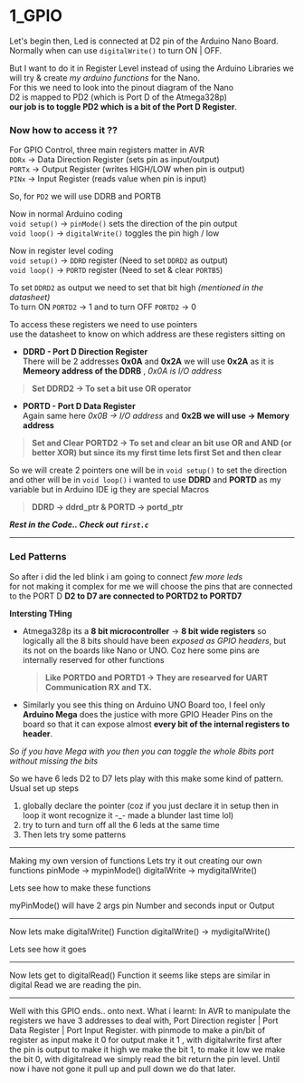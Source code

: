 # 1_GPIO
Let's begin then, Led is connected at D2 pin of the Arduino Nano Board.  
Normally when can use `digitalWrite()` to turn ON | OFF.

But I want to do it in Register Level instead of using the Arduino Libraries we will try & create _my arduino functions_ for the Nano.  
For this we need to look into the pinout diagram of the Nano   
D2 is mapped to PD2 (which is Port D of the Atmega328p)  
**our job is to toggle PD2 which is a bit of the Port D Register**.  

### Now how to access it ??  
For GPIO Control, three main registers matter in AVR  
`DDRx` -> Data Direction Register (sets pin as input/output)  
`PORTx` -> Output Register (writes HIGH/LOW when pin is output)  
`PINx` -> Input Register (reads value when pin is input)  

So, for `PD2` we will use DDRB and PORTB

Now in normal Arduino coding  
`void setup()` -> `pinMode()` sets the direction of the pin output    
`void loop()` -> `digitalWrite()` toggles the pin high / low  

Now in register level coding   
`void setup()` -> `DDRD` register (Need to set `DDRD2` as output)   
`void loop()` -> `PORTD` register (Need to set & clear `PORTB5`)  

To set `DDRD2` as output we need to set that bit high _(mentioned in the datasheet)_  
To turn ON `PORTD2` -> 1 and to turn OFF `PORTD2` -> 0  

To access these registers we need to use pointers  
use the datasheet to know on which address are these registers sitting on   

* **DDRD - Port D Direction Register**   
There will be 2 addresses **0x0A** and **0x2A** we will use **0x2A** as it is **Memeory address of the DDRB** , _0x0A is I/O address_  
> **Set DDRD2 -> To set a bit use OR operator** 

* **PORTD - Port D Data Register**  
Again same here _0x0B -> I/O address_ and **0x2B we will use -> Memory address**  
> **Set and Clear PORTD2 -> To set and clear an bit use OR and AND (or better XOR) but since its my first time lets first Set and then clear**  

So we will create 2 pointers one will be in `void setup()` to set the direction and other will be in `void loop()`
i wanted to use **DDRD** and **PORTD** as my variable but in Arduino IDE ig they are special Macros 
> **DDRD -> ddrd_ptr & PORTD -> portd_ptr**

_**Rest in the Code.. Check out `first.c`**_  

------
### Led Patterns  
So after i did the led blink i am going to connect _few more leds_   
for not making it complex for me we will choose the pins that are connected to the PORT D
**D2 to D7 are connected to PORTD2 to PORTD7**

**Intersting THing**
- Atmega328p its a **8 bit microcontroller** -> **8 bit wide registers** so logically all the 8 bits should have been _exposed as GPIO headers_, but its not on the boards like Nano or UNO. Coz here some pins are internally reserved for other functions
  > **Like PORTD0 and PORTD1 -> They are researved for UART Communication RX and TX.**
- Similarly you see this thing on Arduino UNO Board too, I feel only **Arduino Mega** does the justice with more GPIO Header Pins on the board so that it can expose almost **every bit of the internal registers to header**.

_So if you have Mega with you then you can toggle the whole 8bits port without missing the bits_

So we have 6 leds D2 to D7 lets play with this make some kind of pattern. Usual set up steps
1. globally declare the pointer (coz if you just declare it in setup then in loop it wont recognize it -_- made a blunder last time lol)
2. try to turn and turn off all the 6 leds at the same time
3. Then lets try some patterns 

----------------------------------------------------------------------------------------
Making my own version of functions 
Lets try it out creating our own functions
pinMode -> mypinMode()
digitalWrite -> mydigitalWrite()

Lets see how to make these functions

myPinMode() will have 2 args pin Number and seconds input or Output

-----------------------------------------------------------------------------------------
Now lets make digitalWrite() Function 
digitalWrite() -> mydigitalWrite()

Lets see how it goes

------------------------------------------------------------------------------------------
Now lets get to digitalRead() Function 
it seems like steps are similar
in digital Read we are reading the pin. 

----------------------------------------------------------------------------------------
Well with this GPIO ends.. onto next. 
What i learnt: In AVR to manipulate the registers we have 3 addresses to deal with, Port Direction register | Port Data Register | Port Input Register. with pinmode to make a pin/bit of register as input make it 0 for output make it 1 , with digitalwrite first after the pin is output to make it high we make the bit 1, to make it low  we make the bit 0, with digitalread we simply read the bit return the pin level. Until now i have not gone it pull up and pull down we do that later.
